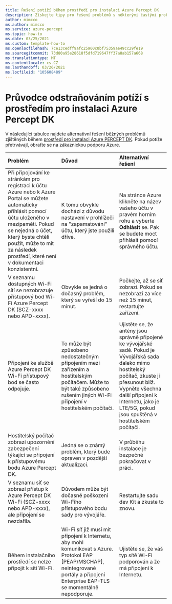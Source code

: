 ```yaml
---
title: Řešení potíží během prostředí pro instalaci Azure Percept DK
description: Získejte tipy pro řešení problémů s některými častými problémy nalezenými během prostředí pro instalaci.
author: mimcco
ms.author: mimcco
ms.service: azure-percept
ms.topic: how-to
ms.date: 03/25/2021
ms.custom: template-how-to
ms.openlocfilehash: 7ce13cedff9afc25900c0bf75359ae49cc29fe19
ms.sourcegitcommit: 73d80a95e28618f5dfd719647ff37a8ab157a668
ms.translationtype: MT
ms.contentlocale: cs-CZ
ms.lasthandoff: 03/26/2021
ms.locfileid: "105608489"
---
```

# <a name="azure-percept-dk-setup-experience-troubleshooting-guide"></a>Průvodce odstraňováním potíží s prostředím pro instalaci Azure Percept DK

V následující tabulce najdete alternativní řešení běžných problémů zjištěných během [prostředí pro instalaci Azure PERCEPT DK](./quickstart-percept-dk-set-up.md). Pokud potíže přetrvávají, obraťte se na zákaznickou podporu Azure.

|Problém|Důvod|Alternativní řešení|
|:-----|:------|:----------|
|Při připojování ke stránkám pro registraci k účtu Azure nebo k Azure Portal se můžete automaticky přihlásit pomocí účtu uloženého v mezipaměti. Pokud se nejedná o účet, který byste chtěli použít, může to mít za následek prostředí, které není v dokumentaci konzistentní.|K tomu obvykle dochází z důvodu nastavení v prohlížeči na "zapamatování" účtu, který jste použili dříve.|Na stránce Azure klikněte na název vašeho účtu v pravém horním rohu a vyberte **Odhlásit** se. Pak se budete moct přihlásit pomocí správného účtu.|
|V seznamu dostupných Wi-Fi sítí se nezobrazuje přístupový bod Wi-Fi Azure Percept DK (SCZ-xxxx nebo APD-xxxx).|Obvykle se jedná o dočasný problém, který se vyřeší do 15 minut.|Počkejte, až se síť zobrazí. Pokud se nezobrazí za více než 15 minut, restartujte zařízení.|
|Připojení ke službě Azure Percept DK Wi-Fi přístupový bod se často odpojuje.|To může být způsobeno nedostatečným připojením mezi zařízením a hostitelským počítačem. Může to být také způsobeno rušením jiných Wi-Fi připojení v hostitelském počítači.|Ujistěte se, že antény jsou správně připojené ke vývojářské sadě. Pokud je Vývojářská sada daleko mimo hostitelský počítač, zkuste ji přesunout blíž. Vypněte všechna další připojení k Internetu, jako je LTE/5G, pokud jsou spuštěná v hostitelském počítači.|
|Hostitelský počítač zobrazí upozornění zabezpečení týkající se připojení k přístupovému bodu Azure Percept DK.|Jedná se o známý problém, který bude opraven v pozdější aktualizaci.|V průběhu instalace je bezpečné pokračovat v práci.|
|V seznamu síť se zobrazí přístup k Azure Percept DK Wi-Fi (SCZ-xxxx nebo APD-xxxx), ale připojení se nezdařila.|Důvodem může být dočasné poškození Wi-Fiho přístupového bodu sady pro vývojáře.|Restartujte sadu dev Kit a zkuste to znovu.|
|Během instalačního prostředí se nelze připojit k síti Wi-Fi.|Wi-Fi síť již musí mít připojení k Internetu, aby mohl komunikovat s Azure. Protokol EAP [PEAP/MSCHAP], neintegrované portály a připojení Enterprise EAP-TLS se momentálně nepodporuje.|Ujistěte se, že váš typ sítě Wi-Fi podporován a že má připojení k Internetu.|